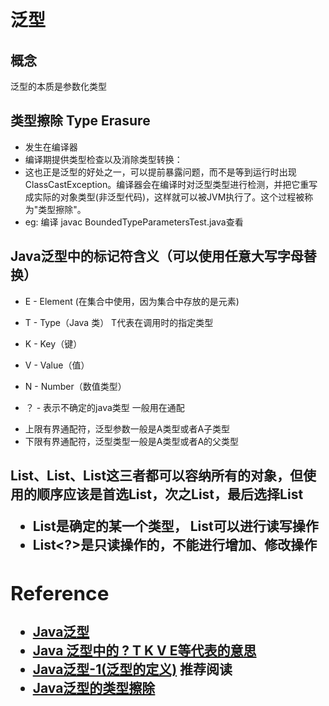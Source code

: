 # 泛型
## 概念 
 泛型的本质是参数化类型
 
## 类型擦除 Type Erasure
 - 发生在编译器
 - 编译期提供类型检查以及消除类型转换： 
 - 这也正是泛型的好处之一，可以提前暴露问题，而不是等到运行时出现ClassCastException。编译器会在编译时对泛型类型进行检测，并把它重写成实际的对象类型(非泛型代码)，这样就可以被JVM执行了。这个过程被称为"类型擦除"。
 - eg: 编译 javac BoundedTypeParametersTest.java查看


## Java泛型中的标记符含义（可以使用任意大写字母替换） 

 - E - Element (在集合中使用，因为集合中存放的是元素) 

 - T - Type（Java 类） T代表在调用时的指定类型

 - K - Key（键）

 - V - Value（值）

 - N - Number（数值类型）

 - ？ -  表示不确定的java类型  一般用在通配
 
 - <? extends A>  上限有界通配符，泛型参数一般是A类型或者A子类型
 
 - <? super A>    下限有界通配符，泛型类型一般是A类型或者A的父类型
 
 
## List<T>、List<?>、List<Object>这三者都可以容纳所有的对象，但使用的顺序应该是首选List<T>，次之List<?>，最后选择List<Object>
 - List<T>是确定的某一个类型， List<T>可以进行读写操作
 - List<?>是只读操作的，不能进行增加、修改操作

 
 
 ## Reference
 
 - [Java泛型](https://www.runoob.com/java/java-generics.html)
 - [Java 泛型中的 ? T K V E等代表的意思](https://blog.csdn.net/wqc19920906/article/details/78118984)
 - [Java泛型-1(泛型的定义)](https://www.jianshu.com/p/0860cbf0606f)  推荐阅读
 - [Java泛型的类型擦除](https://www.cnblogs.com/joeblackzqq/p/10813143.html)